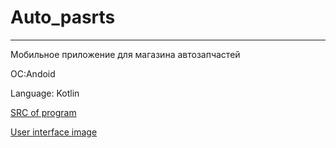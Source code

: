 # Auto_pasrts
--- 
Мобильное приложение для магазина автозапчастей

OC:Andoid

Language: Kotlin

[SRC of program](Requirements/SRC.md)

[User interface image](Mockups)
